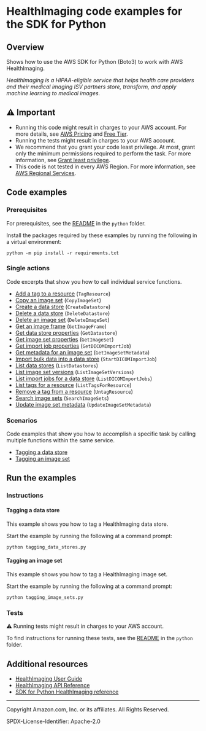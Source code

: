 <!--Generated by WRITEME on 2023-10-17 12:32:16.226632 (UTC)-->
# HealthImaging code examples for the SDK for Python

## Overview

Shows how to use the AWS SDK for Python (Boto3) to work with AWS HealthImaging.

<!--custom.overview.start-->
<!--custom.overview.end-->

*HealthImaging is a HIPAA-eligible service that helps health care providers and their medical imaging ISV partners store, transform, and apply machine learning to medical images.*

## ⚠ Important

* Running this code might result in charges to your AWS account. For more details, see [AWS Pricing](https://aws.amazon.com/pricing/?aws-products-pricing.sort-by=item.additionalFields.productNameLowercase&aws-products-pricing.sort-order=asc&awsf.Free%20Tier%20Type=*all&awsf.tech-category=*all) and [Free Tier](https://aws.amazon.com/free/?all-free-tier.sort-by=item.additionalFields.SortRank&all-free-tier.sort-order=asc&awsf.Free%20Tier%20Types=*all&awsf.Free%20Tier%20Categories=*all).
* Running the tests might result in charges to your AWS account.
* We recommend that you grant your code least privilege. At most, grant only the minimum permissions required to perform the task. For more information, see [Grant least privilege](https://docs.aws.amazon.com/IAM/latest/UserGuide/best-practices.html#grant-least-privilege).
* This code is not tested in every AWS Region. For more information, see [AWS Regional Services](https://aws.amazon.com/about-aws/global-infrastructure/regional-product-services).

<!--custom.important.start-->
<!--custom.important.end-->

## Code examples

### Prerequisites

For prerequisites, see the [README](../../README.md#Prerequisites) in the `python` folder.

Install the packages required by these examples by running the following in a virtual environment:

```
python -m pip install -r requirements.txt
```

<!--custom.prerequisites.start-->
<!--custom.prerequisites.end-->

### Single actions

Code excerpts that show you how to call individual service functions.

* [Add a tag to a resource](medical_imaging_basics.py#L411) (`TagResource`)
* [Copy an image set](medical_imaging_basics.py#L351) (`CopyImageSet`)
* [Create a data store](medical_imaging_basics.py#L27) (`CreateDatastore`)
* [Delete a data store](medical_imaging_basics.py#L90) (`DeleteDatastore`)
* [Delete an image set](medical_imaging_basics.py#L389) (`DeleteImageSet`)
* [Get an image frame](medical_imaging_basics.py#L271) (`GetImageFrame`)
* [Get data store properties](medical_imaging_basics.py#L47) (`GetDatastore`)
* [Get image set properties](medical_imaging_basics.py#L208) (`GetImageSet`)
* [Get import job properties](medical_imaging_basics.py#L137) (`GetDICOMImportJob`)
* [Get metadata for an image set](medical_imaging_basics.py#L234) (`GetImageSetMetadata`)
* [Import bulk data into a data store](medical_imaging_basics.py#L107) (`StartDICOMImportJob`)
* [List data stores](medical_imaging_basics.py#L67) (`ListDatastores`)
* [List image set versions](medical_imaging_basics.py#L298) (`ListImageSetVersions`)
* [List import jobs for a data store](medical_imaging_basics.py#L158) (`ListDICOMImportJobs`)
* [List tags for a resource](medical_imaging_basics.py#L447) (`ListTagsForResource`)
* [Remove a tag from a resource](medical_imaging_basics.py#L429) (`UntagResource`)
* [Search image sets](medical_imaging_basics.py#L182) (`SearchImageSets`)
* [Update image set metadata](medical_imaging_basics.py#L234) (`UpdateImageSetMetadata`)

### Scenarios

Code examples that show you how to accomplish a specific task by calling multiple
functions within the same service.

* [Tagging a data store](tagging_data_stores.py)
* [Tagging an image set](tagging_image_sets.py)

## Run the examples

### Instructions


<!--custom.instructions.start-->
<!--custom.instructions.end-->



#### Tagging a data store

This example shows you how to tag a HealthImaging data store.


<!--custom.scenario_prereqs.medical-imaging_tagging_datastores.start-->
<!--custom.scenario_prereqs.medical-imaging_tagging_datastores.end-->

Start the example by running the following at a command prompt:

```
python tagging_data_stores.py
```


<!--custom.scenarios.medical-imaging_tagging_datastores.start-->
<!--custom.scenarios.medical-imaging_tagging_datastores.end-->

#### Tagging an image set

This example shows you how to tag a HealthImaging image set.


<!--custom.scenario_prereqs.medical-imaging_tagging_imagesets.start-->
<!--custom.scenario_prereqs.medical-imaging_tagging_imagesets.end-->

Start the example by running the following at a command prompt:

```
python tagging_image_sets.py
```


<!--custom.scenarios.medical-imaging_tagging_imagesets.start-->
<!--custom.scenarios.medical-imaging_tagging_imagesets.end-->

### Tests

⚠ Running tests might result in charges to your AWS account.


To find instructions for running these tests, see the [README](../../README.md#Tests)
in the `python` folder.



<!--custom.tests.start-->
<!--custom.tests.end-->

## Additional resources

* [HealthImaging User Guide](https://docs.aws.amazon.com/healthimaging/latest/devguide/what-is.html)
* [HealthImaging API Reference](https://docs.aws.amazon.com/healthimaging/latest/APIReference/Welcome.html)
* [SDK for Python HealthImaging reference](https://boto3.amazonaws.com/v1/documentation/api/latest/reference/services/medical-imaging.html)

<!--custom.resources.start-->
<!--custom.resources.end-->

---

Copyright Amazon.com, Inc. or its affiliates. All Rights Reserved.

SPDX-License-Identifier: Apache-2.0